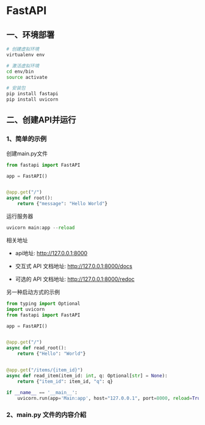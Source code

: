 # FastAPI

## 一、环境部署

~~~sh
# 创建虚拟环境
virtualenv env

# 激活虚拟环境
cd env/bin
source activate

# 安装包
pip install fastapi
pip install uvicorn

~~~

## 二、创建API并运行

### 1、简单的示例

创建main.py文件

~~~python
from fastapi import FastAPI

app = FastAPI()


@app.get("/")
async def root():
    return {"message": "Hello World"}
~~~

运行服务器

~~~python
uvicorn main:app --reload
~~~

相关地址

- api地址: http://127.0.0.1:8000

- 交互式 API 文档地址: http://127.0.0.1:8000/docs

- 可选的 API 文档地址: http://127.0.0.1:8000/redoc

另一种启动方式的示例

~~~python
from typing import Optional
import uvicorn
from fastapi import FastAPI

app = FastAPI()


@app.get("/")
async def read_root():
    return {"Hello": "World"}


@app.get("/items/{item_id}")
async def read_item(item_id: int, q: Optional[str] = None):
    return {"item_id": item_id, "q": q}

if __name__ == '__main__':
    uvicorn.run(app='Main:app', host="127.0.0.1", port=8000, reload=True, debug=True)
~~~



### 2、main.py 文件的内容介紹

~~~python

~~~

